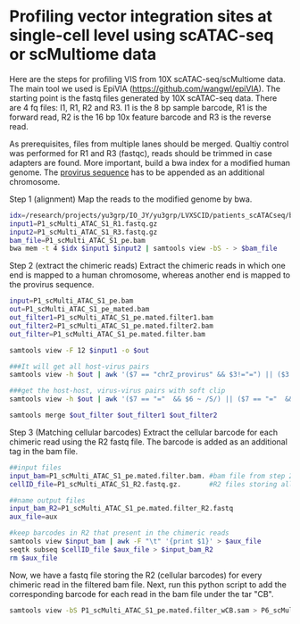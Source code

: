 # Profiling vector integration sites at single-cell level using scATAC-seq or scMultiome data

Here are the steps for profiling VIS from 10X scATAC-seq/scMultiome data. The main tool we used is EpiVIA (https://github.com/wangwl/epiVIA). The starting point is the fastq files generated by 10X scATAC-seq data. There are 4 fq files: I1, R1, R2 and R3. I1 is the 8 bp sample barcode, R1 is the forward read, R2 is the 16 bp 10x feature barcode and R3 is the reverse read. 

As prerequisites, files from multiple lanes should be merged. Qualtiy control was performed for R1 and R3 (fastqc), reads should be trimmed in case adapters are found. More important, build a bwa index for a modified human genome. The [provirus sequence](https://github.com/jyyulab/LVIS_pipeline/blob/master/provirus_sequence) has to be appended as an additional chromosome.

Step 1 (alignment)
Map the reads to the modified genome by bwa.
```bash
idx=/research/projects/yu3grp/IO_JY/yu3grp/LVXSCID/patients_scATACseq/bwa_index/hg19withpv/hg19wpvidx ##location of the bwa index
input1=P1_scMulti_ATAC_S1_R1.fastq.gz
input2=P1_scMulti_ATAC_S1_R3.fastq.gz
bam_file=P1_scMulti_ATAC_S1_pe.bam
bwa mem -t 4 $idx $input1 $input2 | samtools view -bS - > $bam_file
```

Step 2 (extract the chimeric reads)
Extract the chimeric reads in which one end is mapped to a human chromosome, whereas another end is mapped to the provirus sequence. 
```bash
input=P1_scMulti_ATAC_S1_pe.bam
out=P1_scMulti_ATAC_S1_pe_mated.bam
out_filter1=P1_scMulti_ATAC_S1_pe.mated.filter1.bam
out_filter2=P1_scMulti_ATAC_S1_pe.mated.filter2.bam
out_filter=P1_scMulti_ATAC_S1_pe.mated.filter.bam

samtools view -F 12 $input1 -o $out

###It will get all host-virus pairs
samtools view -h $out | awk '($7 == "chrZ_provirus" && $3!="=") || ($3 == "chrZ_provirus" && $7!="=") || $1 ~ /^@/' | samtools view -bS - > $out1_filter1

###get the host-host, virus-virus pairs with soft clip
samtools view -h $out | awk '($7 == "="  && $6 ~ /S/) || ($7 == "="  && $14 ~ /S/) || $1 ~ /^@/' | samtools view -bS - > $out1_filter2

samtools merge $out_filter $out_filter1 $out_filter2

```

Step 3 (Matching cellular barcodes) 
Extract the cellular barcode for each chimeric read using the R2 fastq file. The barcode is added as an additional tag in the bam file.

```bash
##input files
input_bam=P1_scMulti_ATAC_S1_pe.mated.filter.bam. #bam file from step 2 storing chimeric reads
cellID_file=P1_scMulti_ATAC_S1_R2.fastq.gz.       #R2 files storing all cellular barcodes from 10X   

##name output files 
input_bam_R2=P1_scMulti_ATAC_S1_pe.mated.filter_R2.fastq
aux_file=aux

#keep barcodes in R2 that present in the chimeric reads
samtools view $input_bam | awk -F "\t" '{print $1}' > $aux_file
seqtk subseq $cellID_file $aux_file > $input_bam_R2
rm $aux_file

```
Now, we have a fastq file storing the R2 (cellular barcodes) for every chimeric read in the filtered bam file. Next, run this python script to add the corresponding barcode for each read in the bam file under the tar "CB". 


```bash
samtools view -bS P1_scMulti_ATAC_S1_pe.mated.filter_wCB.sam > P6_scMulti_ATAC_S2_pe.mated.filter_wCB.bam
```
